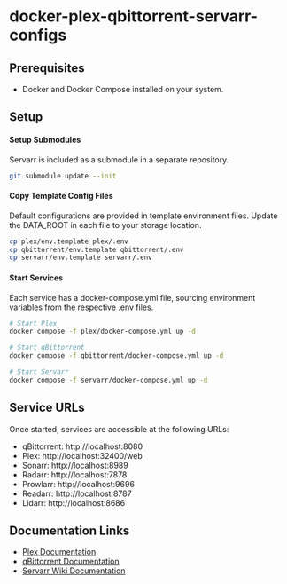 # docker-plex-qbittorrent-servarr-configs
## Prerequisites
- Docker and Docker Compose installed on your system.

## Setup
#### Setup Submodules
Servarr is included as a submodule in a separate repository.
```bash
git submodule update --init
```
#### Copy Template Config Files
Default configurations are provided in template environment files. Update the DATA_ROOT in each file to your storage location.
```bash
cp plex/env.template plex/.env
cp qbittorrent/env.template qbittorrent/.env
cp servarr/env.template servarr/.env
```

#### Start Services
Each service has a docker-compose.yml file, sourcing environment variables from the respective .env files.
```bash
# Start Plex
docker compose -f plex/docker-compose.yml up -d 

# Start qBittorrent
docker compose -f qbittorrent/docker-compose.yml up -d

# Start Servarr
docker compose -f servarr/docker-compose.yml up -d
```

## Service URLs
Once started, services are accessible at the following URLs:

- qBittorrent: http://localhost:8080
- Plex: http://localhost:32400/web
- Sonarr: http://localhost:8989
- Radarr: http://localhost:7878
- Prowlarr: http://localhost:9696
- Readarr: http://localhost:8787
- Lidarr: http://localhost:8686

## Documentation Links
- [Plex Documentation](https://support.plex.tv/)
- [qBittorrent Documentation](https://www.qbittorrent.org/)
- [Servarr Wiki Documentation](https://wiki.servarr.com)
